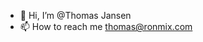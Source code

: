 - 👋 Hi, I’m @Thomas Jansen
- 📫 How to reach me thomas@ronmix.com

<!---
ThomasjeJJ/ThomasjeJJ is a ✨ special ✨ repository because its `README.md` (this file) appears on your GitHub profile.
You can click the Preview link to take a look at your changes.
--->
